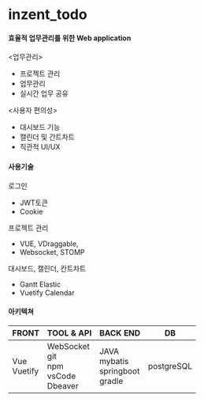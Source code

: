 # inzent_todo



 #### 효율적 업무관리를 위한 Web application

<업무관리>
   - 프로젝트 관리
   - 업무관리
   - 실시간 업무 공유  
   
<사용자 편의성>
   - 대시보드 기능
   - 캘린더 및 간트차트
   - 직관적 UI/UX
   
#### 사용기술

로그인
  - JWT토큰
  - Cookie
  
프로젝트 관리
  - VUE, VDraggable,
  - Websocket, STOMP
  
대시보드, 캘린더, 칸트차트
  - Gantt Elastic
  - Vuetify Calendar

#### 아키텍쳐
| FRONT | TOOL & API | BACK END | DB |
|---|---|---|---|
|Vue<br> Vuetify|WebSocket<br> git<br> npm<br> vsCode<br> Dbeaver|JAVA<br>mybatis<br> springboot<br> gradle|postgreSQL|
